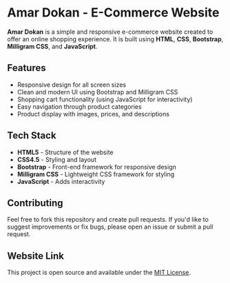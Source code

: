 # Amar Dokan - E-Commerce Website

**Amar Dokan** is a simple and responsive e-commerce website created to offer an online shopping experience. It is built using **HTML**, **CSS**, **Bootstrap**, **Milligram CSS**, and **JavaScript**.

## Features

- Responsive design for all screen sizes
- Clean and modern UI using Bootstrap and Milligram CSS
- Shopping cart functionality (using JavaScript for interactivity)
- Easy navigation through product categories
- Product display with images, prices, and descriptions

## Tech Stack

- **HTML5** - Structure of the website
- **CSS4.5** - Styling and layout
- **Bootstrap** - Front-end framework for responsive design
- **Milligram CSS** - Lightweight CSS framework for styling
- **JavaScript** - Adds interactivity


## Contributing

Feel free to fork this repository and create pull requests. If you'd like to suggest improvements or fix bugs, please open an issue or submit a pull request.

## Website Link

This project is open source and available under the [MIT License](LICENSE).
